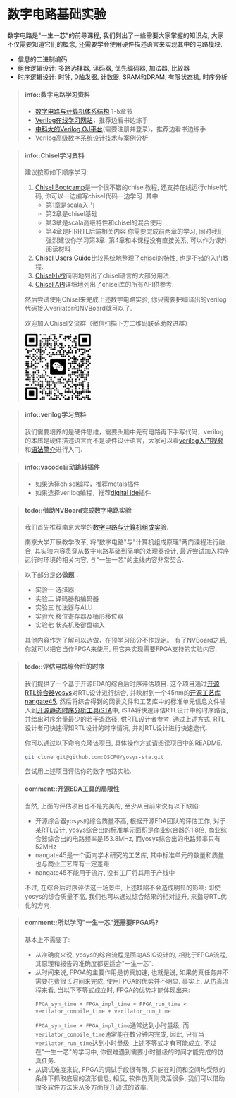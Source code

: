 # 数字电路基础实验


数字电路是"一生一芯"的前导课程, 我们列出了一些需要大家掌握的知识点,
大家不仅需要知道它们的概念, 还需要学会使用硬件描述语言来实现其中的电路模块.
* 信息的二进制编码
* 组合逻辑设计: 多路选择器, 译码器, 优先编码器, 加法器, 比较器
* 时序逻辑设计: 时钟, D触发器, 计数器, SRAM和DRAM, 有限状态机, 时序分析

> #### info::数字电路学习资料
> * [数字电路与计算机体系结构][book] 1-5章节
> * [Verilog在线学习网站][hdlbits]，推荐边看书边练手
> * [中科大的Verilog OJ平台][ustc verilog oj](需要注册并登录)，推荐边看书边练手
> * Verilog高级数字系统设计技术与案例分析

[book]: https://pages.hmc.edu/harris/ddca/ddcarv.html

> #### info::Chisel学习资料
> 建议按照如下顺序学习:
> 1. [Chisel Bootcamp][bootcamp]是一个很不错的chisel教程, 还支持在线运行chisel代码,
> 你可以一边编写chisel代码一边学习. 其中
>    * 第1章是scala入门
>    * 第2章是chisel基础
>    * 第3章是scala高级特性和chisel的混合使用
>    * 第4章是FIRRTL后端相关内容
> 你需要完成前两章的学习, 同时我们强烈建议你学习第3章.
> 第4章和本课程没有直接关系, 可以作为课外阅读材料.
> 1. [Chisel Users Guide][users guide]比较系统地整理了chisel的特性, 也是不错的入门教程.
> 1. [Chisel小抄][cheatsheet]简明地列出了chisel语言的大部分用法.
> 1. [Chisel API][api]详细地列出了chisel库的所有API供参考.
>
> 然后尝试使用Chisel来完成上述数字电路实验,
> 你只需要把编译出的verilog代码接入verilator和NVBoard就可以了.
>
> 欢迎加入Chisel交流群（微信扫描下方二维码联系助教进群）
>
> <img src="./wangjing.jpg" style="width:150px;" />

[bootcamp]: https://mybinder.org/v2/gh/freechipsproject/chisel-bootcamp/master
[users guide]: https://www.chisel-lang.org/chisel3/docs/introduction.html
[cheatsheet]: https://github.com/freechipsproject/chisel-cheatsheet/releases/latest/download/chisel_cheatsheet.pdf
[api]: https://www.chisel-lang.org/api/latest/

> #### info::verilog学习资料
> 我们需要培养的是硬件思维，需要头脑中先有电路再下手写代码，verilog的本质是硬件描述语言而不是硬件设计语言，大家可以看[verilog入门视频][verilog1]和[语法简介][verilog2]进行入门.

[verilog1]: https://www.bilibili.com/video/BV1PS4y1s7XW
[verilog2]: https://vlab.ustc.edu.cn/guide/doc_verilog.html



> #### info::vscode自动跳转插件
> * 如果选择chisel编程，推荐metals插件
> * 如果选择verilog编程，推荐[digital ide](https://digital-eda.github.io/DIDE-doc-Cn/#/?id=digital-ide-version-030)插件

[hdlbits]: https://hdlbits.01xz.net/wiki/Main_Page
[ustc verilog oj]: https://verilogoj.ustc.edu.cn/oj/

> #### todo::借助NVBoard完成数字电路实验
> 我们首先推荐南京大学的[数字电路与计算机组成实验][dlco].
>
> 南京大学开展教学改革, 将"数字电路"与"计算机组成原理"两门课程进行融合,
> 其实验内容贯穿从数字电路基础到简单的处理器设计,
> 最近尝试加入程序运行时环境的相关内容, 与"一生一芯"的主线内容非常契合.
>
<!-- > 你需要完成"CPU数据通路"之前的大部分实验内容, 除了以下例外
> * "在线测试"的内容需要加入相关课程才能完成, 目前可以忽略
> * 计数器和时钟: 由于仿真环境下无法提供精确的时钟,
>   时钟部分的实验难以准确进行, 因此可作为阅读材料进行了解
> * 寄存器组及存储器: 讲义中建议通过工具相关的IP核实现存储器,
>   但仿真环境下不存在这样的IP核, 无法开展实验, 因此可作为阅读材料进行了解
> * VGA接口控制器实现:对于初学verilog的同学来说项目内容偏多，如果学有余力可以做完
> * 关于"CPU数据通路"及其后续内容, "一生一芯"将会有所改动, 因此在预学习阶段无需完成 -->
> 以下部分是**必做题**：
> * 实验一 选择器
> * 实验二 译码器和编码器
> * 实验三 加法器与ALU
> * 实验六 移位寄存器及桶形移位器
> * 实验七 状态机及键盘输入
>
> 其他内容作为了解可以选做，在预学习部分不作规定。 有了NVBoard之后, 你就可以把它当作FPGA来使用, 用它来实现需要FPGA支持的实验内容.

[dlco]: https://nju-projectn.github.io/dlco-lecture-note/index.html

> #### todo::评估电路综合后的时序
> 我们提供了一个基于开源EDA的综合后时序评估项目.
> 这个项目通过[开源RTL综合器yosys][yosys]对RTL设计进行综合, 并映射到一个45nm的[开源工艺库nangate45][nangate45],
> 然后将综合得到的网表文件和工艺库中的标准单元信息文件输入到[开源静态时序分析工具iSTA][ista]中,
> iSTA将快速评估RTL设计中的时序路径, 并给出时序余量最少的若干条路径, 供RTL设计者参考.
> 通过上述方式, RTL设计者可快速得知RTL设计的时序情况, 并对RTL设计进行快速迭代.
>
> 你可以通过以下命令克隆该项目, 具体操作方式请阅读项目中的README.
> ```bash
> git clone git@github.com:OSCPU/yosys-sta.git
> ```
>
> 尝试用上述项目评估你的数字电路实验.

[yosys]: https://yosyshq.net/yosys
[nangate45]: https://mflowgen.readthedocs.io/en/latest/stdlib-freepdk45.html
[ista]: https://github.com/OSCC-Project/iEDA/tree/master/src/operation/iSTA

> #### comment::开源EDA工具的局限性
> 当然, 上面的评估项目也不是完美的, 至少从目前来说有以下缺陷:
> * 开源综合器yosys的综合质量不高, 根据开源EDA团队的评估工作,
>   对于某RTL设计, yosys综合出的标准单元面积是商业综合器的1.8倍,
>   商业综合器综合出的电路频率是153.8MHz, 而yosys综合出的电路频率只有52MHz
> * nangate45是一个面向学术研究的工艺库, 其中标准单元的数量和质量也与商业工艺库有一定差距
> * nangate45不能用于流片, 没有工厂将其用于产线中
>
> 不过, 在综合后时序评估这一场景中, 上述缺陷不会造成明显的影响:
> 即使yosys的综合质量不高, 我们也可以通过综合结果的相对提升, 来指导RTL优化的方向.

<!-- -->
> #### comment::所以学习"一生一芯"还需要FPGA吗?
> 基本上不需要了:
> * 从准确度来说, yosys的综合流程是面向ASIC设计的, 相比于FPGA流程, 其原理和报告的准确度都更适合"一生一芯".
> * 从时间来说, FPGA的主要作用是仿真加速, 也就是说, 如果仿真任务并不需要花费很长时间来完成, 使用FPGA的优势并不明显.
>   事实上, 从仿真流程来看, 当以下不等式成立时, FPGA的优势才能体现出来:
>   ```
>   FPGA_syn_time + FPGA_impl_time + FPGA_run_time < verilator_compile_time + verilator_run_time
>   ```
>   `FPGA_syn_time + FPGA_impl_time`通常达到小时量级, 而`verilator_compile_time`通常能在数分钟内完成,
>   因此, 只有当`verilator_run_time`达到小时量级, 上述不等式才有可能成立.
>   不过在"一生一芯"的学习中, 你很难遇到需要小时量级的时间才能完成的仿真任务.
> * 从调试难度来说, FPGA的调试手段很有限, 只能在时间和空间均受限的条件下抓取底层的波形信息;
>   相反, 软件仿真则灵活很多, 我们可以借助很多软件方法来从多方面提升调试的效率.
